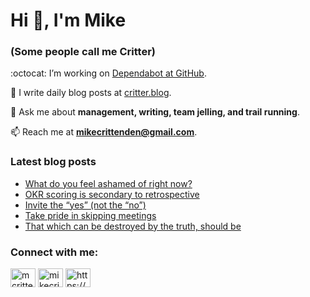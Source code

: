 # Hi 👋, I'm Mike
### (Some people call me Critter)

:octocat: I’m working on [Dependabot at GitHub](https://github.com/features/security).

📝 I write daily blog posts at [critter.blog](https://critter.blog).

💬 Ask me about **management, writing, team jelling, and trail running**.

📫 Reach me at **mikecrittenden@gmail.com**.

### Latest blog posts
<!-- BLOG-POST-LIST:START -->
- [What do you feel ashamed of right now?](https://critter.blog/2023/03/30/what-do-you-feel-ashamed-of-right-now/)
- [OKR scoring is secondary to retrospective](https://critter.blog/2023/03/29/okr-scoring-is-secondary-to-retrospective/)
- [Invite the “yes” &lpar;not the “no”&rpar;](https://critter.blog/2023/03/28/invite-the-yes-not-the-no/)
- [Take pride in skipping meetings](https://critter.blog/2023/03/27/take-pride-in-skipping-meetings/)
- [That which can be destroyed by the truth, should be](https://critter.blog/2023/03/24/that-which-can-be-destroyed-by-the-truth-should-be/)
<!-- BLOG-POST-LIST:END -->

<h3 align="left">Connect with me:</h3>
<p align="left">
<a href="https://twitter.com/mcrittenden" target="blank"><img align="center" src="https://raw.githubusercontent.com/rahuldkjain/github-profile-readme-generator/master/src/images/icons/Social/twitter.svg" alt="mcrittenden" height="30" width="40" /></a>
<a href="https://linkedin.com/in/mikecrittenden" target="blank"><img align="center" src="https://raw.githubusercontent.com/rahuldkjain/github-profile-readme-generator/master/src/images/icons/Social/linked-in-alt.svg" alt="mikecrittenden" height="30" width="40" /></a>
<a href="https://critter.blog/feed/" target="blank"><img align="center" src="https://raw.githubusercontent.com/rahuldkjain/github-profile-readme-generator/master/src/images/icons/Social/rss.svg" alt="https://critter.blog/feed/" height="30" width="40" /></a>
</p>
